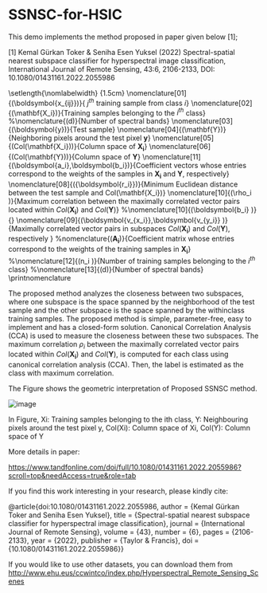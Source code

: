 # SSNSC-for-HSIC

This demo implements the method proposed in paper given below  [1];

[1] Kemal Gürkan Toker & Seniha Esen Yuksel (2022) Spectral-spatial nearest subspace classifier for hyperspectral image classification,
International Journal of Remote Sensing, 43:6, 2106-2133, DOI: 10.1080/01431161.2022.2055986

\setlength{\nomlabelwidth} {1.5cm} 
\nomenclature[01]{\(\boldsymbol{x_{ij}}\)}{ $j^{th}$ training sample from class $i$}
\nomenclature[02]{\(\mathbf{X_i}\)}{Training samples belonging to the $i^{th}$ class}
%\nomenclature{\(d\)}{Number of spectral bands}
\nomenclature[03]{\(\boldsymbol{y}\)}{Test sample}
\nomenclature[04]{\(\mathbf{Y}\)}{Neighboring pixels  around the test pixel  $\boldsymbol{y}$}
\nomenclature[05]{\(Col(\mathbf{X_i})\)}{Column space of $\mathbf{X_i}$}
\nomenclature[06]{\(Col(\mathbf{Y})\)}{Column space of $\mathbf{Y}$}
\nomenclature[11]{\(\boldsymbol{a_i},\boldsymbol{b_i}\)}{Coefficient vectors whose entries correspond to the weights of the samples in $\mathbf{X_i}$ and $\mathbf{Y}$, respectively}
\nomenclature[08]{\({\boldsymbol{r_i}}\)}{Minimum  Euclidean distance between the
test sample and Col(\mathbf{X_i})}
\nomenclature[10]{\(\rho_i \)}{Maximum correlation between the maximally correlated vector pairs located within $Col(\mathbf{X_i})$ and $Col(\mathbf{Y})$}
%\nomenclature[10]{\(\boldsymbol{b_i} \)}{}
\nomenclature[09]{\(\boldsymbol{v_{x_i}},\boldsymbol{v_{y_i}} \)}{Maximally correlated vector pairs in subspaces $Col(\mathbf{X_i})$ and $Col(\mathbf{Y})$, respectively }
%nomenclature{\($\mathbf{A_i}$\)}{Coefficient matrix whose entries correspond to the weights of the training samples in $\mathbf{X_i}$}
%\nomenclature[12]{\(n_i \)}{Number of training samples belonging to the $i^{th}$ class}
%\nomenclature[13]{\(d\)}{Number of spectral bands}
\printnomenclature


The proposed method analyzes the closeness between two subspaces, where one subspace is the space spanned 
by the neighborhood of the test sample and the other subspace is the space spanned by the withinclass training samples. 
The proposed method is simple, parameter-free, easy to implement and has a closed-form solution. Canonical Correlation Analysis
(CCA) is used to measure the closeness between these two subspaces.  The maximum correlation $\rho_i$ between the maximally correlated 
vector pairs located within $Col(\mathbf{X_i})$ and $Col(\mathbf{Y})$, is computed for each class using canonical correlation analysis (CCA).
Then, the label is estimated as the class with maximum correlation.

The Figure shows the geometric interpretation of Proposed SSNSC method. 

![image](https://github.com/kgtoker/SSNSC-for-HSIC/assets/57569368/44091ff8-25d2-4bb6-a829-ca0980aa0aa5)

In Figure, 
Xi: Training samples belonging to the ith class, 
Y: Neighbouring pixels around the test pixel y,
Col(Xi): Column space of Xi,
Col(Y): Column space of Y

More details in paper:

https://www.tandfonline.com/doi/full/10.1080/01431161.2022.2055986?scroll=top&needAccess=true&role=tab

If you find this work interesting in your research, please kindly cite:

@article{doi:10.1080/01431161.2022.2055986,
author = {Kemal Gürkan Toker and Seniha Esen Yuksel},
title = {Spectral-spatial nearest subspace classifier for hyperspectral image classification},
journal = {International Journal of Remote Sensing},
volume = {43},
number = {6},
pages = {2106-2133},
year  = {2022},
publisher = {Taylor & Francis},
doi = {10.1080/01431161.2022.2055986}}

If you would like to use other datasets, you can download them from 
http://www.ehu.eus/ccwintco/index.php/Hyperspectral_Remote_Sensing_Scenes

